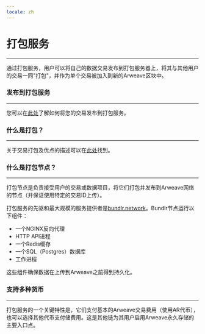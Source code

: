 ```yaml
---
locale: zh
---
```

# 打包服务
---
通过打包服务，用户可以将自己的数据交易发布到打包服务器上，将其与其他用户的交易一同"打包"，并作为单个交易被加入到新的Arweave区块中。

### 发布到打包服务
---
您可以在[此处](/guides/posting-transactions/bundlr.md)了解如何将您的交易发布到打包服务。

### 什么是打包？
---
关于交易打包及优点的描述可以在[此处](/concepts/bundles.md)找到。

### 什么是打包节点？
---
打包节点是负责接受用户的交易或数据项目，将它们打包并发布到Arweave网络的节点（并保证使用特定的交易ID上传）。

打包服务的先驱和最大规模的服务提供者是[bundlr.network](https://bundlr.network)。Bundlr节点运行以下组件：

- 一个NGINX反向代理
- HTTP API进程
- 一个Redis缓存
- 一个SQL（Postgres）数据库
- 工作进程

这些组件确保数据在上传到Arweave之前得到持久化。

### 支持多种货币
---
打包服务的一个关键特性是，它们支付基本的Arweave交易费用（使用AR代币），也可以选择其他代币支付储费用。这是其他链为其用户启用Arweave永久存储的主要入口点。
